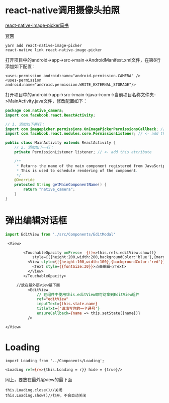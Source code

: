 # react-native调用摄像头拍照

[react-native-image-picker简书](https://links.jianshu.com/go?to=https%3A%2F%2Fgithub.com%2Fmarcshilling%2Freact-native-image-picker)

[官网](https://github.com/react-native-community/react-native-image-picker)

```
yarn add react-native-image-picker
react-native link react-native-image-picker
```


打开项目中的android->app->src->main->AndroidManifest.xml文件，在第8行添加如下配置：
```
<uses-permission android:name="android.permission.CAMERA" />
<uses-permission android:name="android.permission.WRITE_EXTERNAL_STORAGE"/>
```

打开项目中的android->app->src->main->java->com->当前项目名称文件夹->MainActivity.java文件，修改配置如下：
```java
package com.native_camera;
import com.facebook.react.ReactActivity;

// 1. 添加以下两行：
import com.imagepicker.permissions.OnImagePickerPermissionsCallback; // <- add this import
import com.facebook.react.modules.core.PermissionListener; // <- add this import

public class MainActivity extends ReactActivity {
    // 2. 添加如下一行：
    private PermissionListener listener; // <- add this attribute

    /**
     * Returns the name of the main component registered from JavaScript.
     * This is used to schedule rendering of the component.
     */
    @Override
    protected String getMainComponentName() {
        return "native_camera";
    }
}
```

# 弹出编辑对话框

```js
import EditView from './src/Components/EditModal'
```

```jsp
 <View>

        <TouchableOpacity onPress=	{()=>this.refs.editView.show()}     
            style={[{height:200,width:200,backgroundColor:'blue'},{marginTop:20}]}>
          <View style={[{height:100,width:100},{backgroundColor:'red'}]}>
            <Text style={{fontSize:30}}>点击编辑</Text>
          </View>
        </TouchableOpacity>

     //放在最外层view最下面
          <EditView
              // 在组件中使用this.editView即可访拿到EditView组件
              ref="editView"
              inputText={this.state.name}
              titleTxt={'请填写你的一卡通号'}
              ensureCallback={name => this.setState({name})}
          />

</View>
```

# Loading

```
import Loading from '../Components/Loading';
```

```jsp
<Loading ref={r=>{this.Loading = r}} hide = {true}/>
```

同上，要放在最外层view的最下面

```
this.Loading.close()//关闭
this.Loading.show()//打开，不会自动关闭
```

